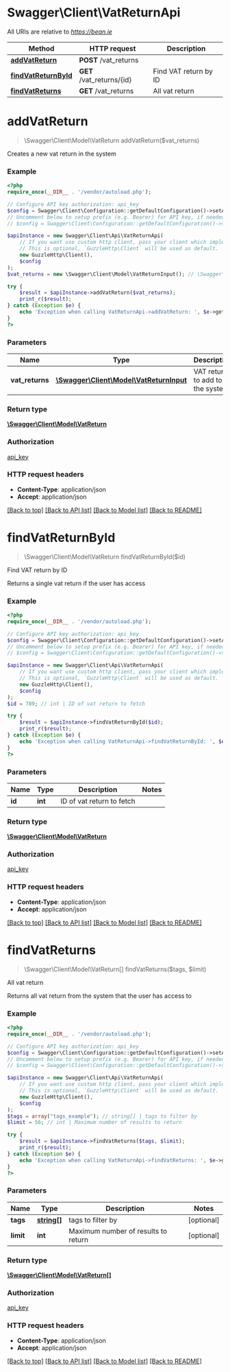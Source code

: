# Swagger\Client\VatReturnApi

All URIs are relative to *https://bean.ie*

Method | HTTP request | Description
------------- | ------------- | -------------
[**addVatReturn**](VatReturnApi.md#addVatReturn) | **POST** /vat_returns | 
[**findVatReturnById**](VatReturnApi.md#findVatReturnById) | **GET** /vat_returns/{id} | Find VAT return by ID
[**findVatReturns**](VatReturnApi.md#findVatReturns) | **GET** /vat_returns | All vat return


# **addVatReturn**
> \Swagger\Client\Model\VatReturn addVatReturn($vat_returns)



Creates a new vat return in the system

### Example
```php
<?php
require_once(__DIR__ . '/vendor/autoload.php');

// Configure API key authorization: api_key
$config = Swagger\Client\Configuration::getDefaultConfiguration()->setApiKey('ApiKey', 'YOUR_API_KEY');
// Uncomment below to setup prefix (e.g. Bearer) for API key, if needed
// $config = Swagger\Client\Configuration::getDefaultConfiguration()->setApiKeyPrefix('ApiKey', 'Bearer');

$apiInstance = new Swagger\Client\Api\VatReturnApi(
    // If you want use custom http client, pass your client which implements `GuzzleHttp\ClientInterface`.
    // This is optional, `GuzzleHttp\Client` will be used as default.
    new GuzzleHttp\Client(),
    $config
);
$vat_returns = new \Swagger\Client\Model\VatReturnInput(); // \Swagger\Client\Model\VatReturnInput | VAT return to add to the system

try {
    $result = $apiInstance->addVatReturn($vat_returns);
    print_r($result);
} catch (Exception $e) {
    echo 'Exception when calling VatReturnApi->addVatReturn: ', $e->getMessage(), PHP_EOL;
}
?>
```

### Parameters

Name | Type | Description  | Notes
------------- | ------------- | ------------- | -------------
 **vat_returns** | [**\Swagger\Client\Model\VatReturnInput**](../Model/VatReturnInput.md)| VAT return to add to the system |

### Return type

[**\Swagger\Client\Model\VatReturn**](../Model/VatReturn.md)

### Authorization

[api_key](../../README.md#api_key)

### HTTP request headers

 - **Content-Type**: application/json
 - **Accept**: application/json

[[Back to top]](#) [[Back to API list]](../../README.md#documentation-for-api-endpoints) [[Back to Model list]](../../README.md#documentation-for-models) [[Back to README]](../../README.md)

# **findVatReturnById**
> \Swagger\Client\Model\VatReturn findVatReturnById($id)

Find VAT return by ID

Returns a single vat return if the user has access

### Example
```php
<?php
require_once(__DIR__ . '/vendor/autoload.php');

// Configure API key authorization: api_key
$config = Swagger\Client\Configuration::getDefaultConfiguration()->setApiKey('ApiKey', 'YOUR_API_KEY');
// Uncomment below to setup prefix (e.g. Bearer) for API key, if needed
// $config = Swagger\Client\Configuration::getDefaultConfiguration()->setApiKeyPrefix('ApiKey', 'Bearer');

$apiInstance = new Swagger\Client\Api\VatReturnApi(
    // If you want use custom http client, pass your client which implements `GuzzleHttp\ClientInterface`.
    // This is optional, `GuzzleHttp\Client` will be used as default.
    new GuzzleHttp\Client(),
    $config
);
$id = 789; // int | ID of vat return to fetch

try {
    $result = $apiInstance->findVatReturnById($id);
    print_r($result);
} catch (Exception $e) {
    echo 'Exception when calling VatReturnApi->findVatReturnById: ', $e->getMessage(), PHP_EOL;
}
?>
```

### Parameters

Name | Type | Description  | Notes
------------- | ------------- | ------------- | -------------
 **id** | **int**| ID of vat return to fetch |

### Return type

[**\Swagger\Client\Model\VatReturn**](../Model/VatReturn.md)

### Authorization

[api_key](../../README.md#api_key)

### HTTP request headers

 - **Content-Type**: application/json
 - **Accept**: application/json

[[Back to top]](#) [[Back to API list]](../../README.md#documentation-for-api-endpoints) [[Back to Model list]](../../README.md#documentation-for-models) [[Back to README]](../../README.md)

# **findVatReturns**
> \Swagger\Client\Model\VatReturn[] findVatReturns($tags, $limit)

All vat return

Returns all vat return from the system that the user has access to

### Example
```php
<?php
require_once(__DIR__ . '/vendor/autoload.php');

// Configure API key authorization: api_key
$config = Swagger\Client\Configuration::getDefaultConfiguration()->setApiKey('ApiKey', 'YOUR_API_KEY');
// Uncomment below to setup prefix (e.g. Bearer) for API key, if needed
// $config = Swagger\Client\Configuration::getDefaultConfiguration()->setApiKeyPrefix('ApiKey', 'Bearer');

$apiInstance = new Swagger\Client\Api\VatReturnApi(
    // If you want use custom http client, pass your client which implements `GuzzleHttp\ClientInterface`.
    // This is optional, `GuzzleHttp\Client` will be used as default.
    new GuzzleHttp\Client(),
    $config
);
$tags = array("tags_example"); // string[] | tags to filter by
$limit = 56; // int | Maximum number of results to return

try {
    $result = $apiInstance->findVatReturns($tags, $limit);
    print_r($result);
} catch (Exception $e) {
    echo 'Exception when calling VatReturnApi->findVatReturns: ', $e->getMessage(), PHP_EOL;
}
?>
```

### Parameters

Name | Type | Description  | Notes
------------- | ------------- | ------------- | -------------
 **tags** | [**string[]**](../Model/string.md)| tags to filter by | [optional]
 **limit** | **int**| Maximum number of results to return | [optional]

### Return type

[**\Swagger\Client\Model\VatReturn[]**](../Model/VatReturn.md)

### Authorization

[api_key](../../README.md#api_key)

### HTTP request headers

 - **Content-Type**: application/json
 - **Accept**: application/json

[[Back to top]](#) [[Back to API list]](../../README.md#documentation-for-api-endpoints) [[Back to Model list]](../../README.md#documentation-for-models) [[Back to README]](../../README.md)

